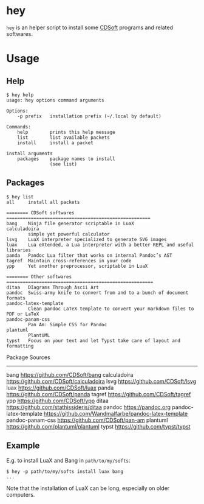 hey
===

`hey` is an helper script to install some [CDSoft](https://github.com/CDSoft) programs and related softwares.

Usage
=====

## Help

```
$ hey help
usage: hey options command arguments

Options:
    -p prefix   installation prefix (~/.local by default)

Commands:
    help        prints this help message
    list        list available packets
    install     install a packet

install arguments
    packages    package names to install
                (see list)
```

## Packages

```
$ hey list
all     install all packets

======== CDSoft softwares =====================================================
bang    Ninja file generator scriptable in LuaX
calculadoira
        simple yet powerful calculator
lsvg    LuaX interpreter specialized to generate SVG images
luax    Lua eXtended, a Lua interpreter with a better REPL and useful libraries
panda   Pandoc Lua filter that works on internal Pandoc’s AST
tagref  Maintain cross-references in your code
ypp     Yet another preprocessor, scriptable in LuaX

======== Other softwares ======================================================
ditaa   DIagrams Through Ascii Art
pandoc  Swiss-army knife to convert from and to a bunch of document formats
pandoc-latex-template
        Clean pandoc LaTeX template to convert your markdown files to PDF or LaTeX
pandoc-panam-css
        Pan Am: Simple CSS for Pandoc
plantuml
        PlantUML
typst   Focus on your text and let Typst take care of layout and formatting
```

Package                         Sources
------------------------------- -----------------------------------------------
bang                            <https://github.com/CDSoft/bang>
calculadoira                    <https://github.com/CDSoft/calculadoira>
lsvg                            <https://github.com/CDSoft/lsvg>
luax                            <https://github.com/CDSoft/luax>
panda                           <https://github.com/CDSoft/panda>
tagref                          <https://github.com/CDSoft/tagref>
ypp                             <https://github.com/CDSoft/ypp>
ditaa                           <https://github.com/stathissideris/ditaa>
pandoc                          <https://pandoc.org>
pandoc-latex-template           <https://github.com/Wandmalfarbe/pandoc-latex-template>
pandoc-panam-css                <https://github.com/CDSoft/pan-am>
plantuml                        <https://github.com/plantuml/plantuml>
typst                           <https://github.com/typst/typst>

## Example

E.g. to install LuaX and Bang in `path/to/my/softs`:

```
$ hey -p path/to/my/softs install luax bang
...
```

Note that the installation of LuaX can be long, especially on older computers.
